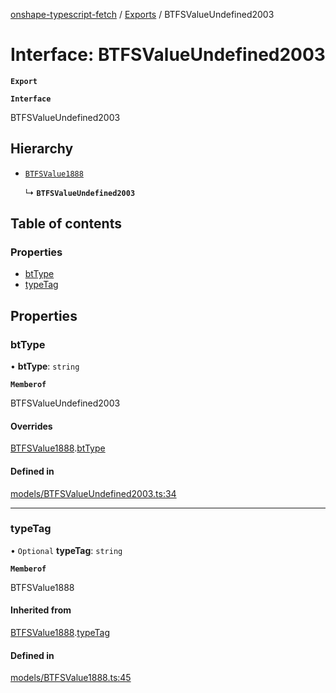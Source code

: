 [onshape-typescript-fetch](../README.md) / [Exports](../modules.md) / BTFSValueUndefined2003

# Interface: BTFSValueUndefined2003

**`Export`**

**`Interface`**

BTFSValueUndefined2003

## Hierarchy

- [`BTFSValue1888`](BTFSValue1888.md)

  ↳ **`BTFSValueUndefined2003`**

## Table of contents

### Properties

- [btType](BTFSValueUndefined2003.md#bttype)
- [typeTag](BTFSValueUndefined2003.md#typetag)

## Properties

### btType

• **btType**: `string`

**`Memberof`**

BTFSValueUndefined2003

#### Overrides

[BTFSValue1888](BTFSValue1888.md).[btType](BTFSValue1888.md#bttype)

#### Defined in

[models/BTFSValueUndefined2003.ts:34](https://github.com/toebes/onshape-typescript-fetch/blob/3e11ae1/models/BTFSValueUndefined2003.ts#L34)

___

### typeTag

• `Optional` **typeTag**: `string`

**`Memberof`**

BTFSValue1888

#### Inherited from

[BTFSValue1888](BTFSValue1888.md).[typeTag](BTFSValue1888.md#typetag)

#### Defined in

[models/BTFSValue1888.ts:45](https://github.com/toebes/onshape-typescript-fetch/blob/3e11ae1/models/BTFSValue1888.ts#L45)
